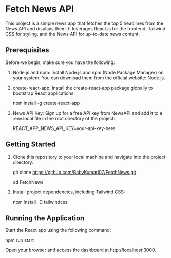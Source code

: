 
# Fetch News API

This project is a simple news app that fetches the top 5 headlines from the News API and displays them. It leverages React.js for the frontend, Tailwind CSS for styling, and the News API for up-to-date news content.


## Prerequisites

Before we begin, make sure you have the following:
 
1. Node.js and npm: Install Node.js and npm (Node Package Manager) on your system. You can download them from the official website: Node.js.

2. create-react-app: Install the create-react-app package globally to bootstrap React applications:

    npm install -g create-react-app

3. News API Key: Sign up for a free API key from NewsAPI and add it to a .env.local file in the root directory of the project:

    REACT_APP_NEWS_API_KEY=your-api-key-here


## Getting Started 

1. Clone this repository to your local machine and navigate into the project directory: 

    git clone https://github.com/BabyKumari07/FetchNews.git

    cd FetchNews

2. Install project dependencies, including Tailwind CSS:

    npm install -D tailwindcss

## Running the Application 

Start the React app using the following command:

npm run start

Open your browser and access the dashboard at http://localhost:3000.
